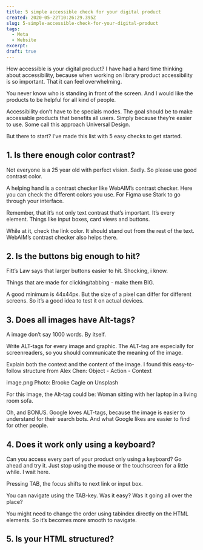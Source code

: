 ```yaml
---
title: 5 simple accessible check for your digital product
created: 2020-05-22T10:26:29.395Z
slug: 5-simple-accessible-check-for-your-digital-product
tags:
  - Meta
  - Website
excerpt: 
draft: true
---
```


How accessible is your digital product? I have had a hard time thinking about accessibility, because when working on library product accessibility is so important. That it can feel overwhelming. 

You never know who is standing in front of the screen. And I would like the products to be helpful for all kind of people. 

Accessibility don’t have to be specials modes. The goal should be to make accessable products that benefits all users. Simply because they’re easier to use. Some call this approach Universal Design.

But there to start? I’ve made this list with 5 easy checks to get started. 

## 1. Is there enough color contrast?
Not everyone is a 25 year old with perfect vision. Sadly. So please use good contrast color.

A helping hand is a contrast checker like WebAIM’s contrast checker. Here you can check the different colors you use. For Figma use Stark to go through your interface. 

Remember, that it’s not only text contrast that’s important. It’s every element. Things like input boxes, card views and buttons. 

While at it, check the link color. It should stand out from the rest of the text. WebAIM’s contrast checker also helps there.

## 2. Is the buttons big enough to hit?
Fitt’s Law says that larger buttons easier to hit. Shocking, i know. 

Things that are made for clicking/tabbing - make them BIG. 

A good minimum is 44x44px. But the size of a pixel can differ for different screens. So it’s a good idea to test it on actual devices. 

## 3. Does all images have Alt-tags?
A image don’t say 1000 words. By itself. 

Write ALT-tags for every image and graphic. The ALT-tag are especially for screenreaders, so you should communicate the meaning of the image. 

Explain both the context and the content of the image. I found this easy-to-follow structure from Alex Chen: Object - Action - Context

image.png
Photo: Brooke Cagle on Unsplash

For this image, the Alt-tag could be: 
Woman sitting with her laptop in a living room sofa.

Oh, and BONUS. Google loves ALT-tags, because the image is easier to understand for their search bots. And what Google likes are easier to find for other people. 


## 4. Does it work only using a keyboard?
Can you access every part of your product only using a keyboard? Go ahead and try it. Just stop using the mouse or the touchscreen for a little while. I wait here.

Pressing TAB, the focus shifts to next link or input box. 

You can navigate using the TAB-key. Was it easy? Was it going all over the place? 

You might need to change the order using tabindex directly on the HTML elements. So it’s becomes more smooth to navigate.


## 5. Is your HTML structured?
